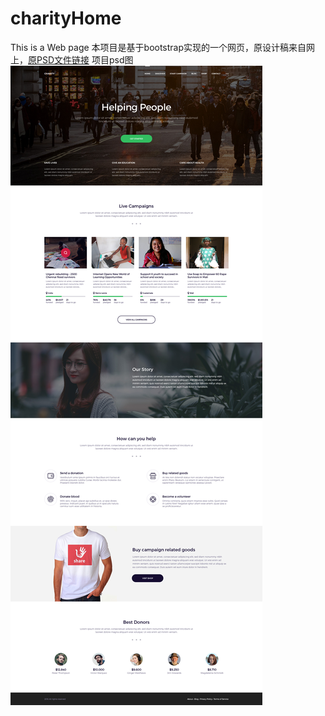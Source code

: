 # charityHome
This is a Web page
本项目是基于bootstrap实现的一个网页，原设计稿来自网上，[原PSD文件链接](http://www.uikit.me/index.php?s=/Index/detail/id/9078)
项目psd图
![image](charity-home.jpg)
